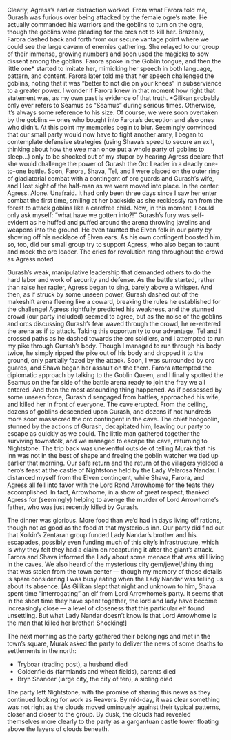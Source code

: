Clearly, Agress’s earlier distraction worked. From what Farora told me, Gurash was furious over being attacked by the female ogre’s mate. He actually commanded his warriors and the goblins to turn on the ogre, though the goblins were pleading for the orcs not to kill her.
Brazenly, Farora dashed back and forth from our secure vantage point where we could see the large cavern of enemies gathering. She relayed to our group of their immense, growing numbers and soon used the magicks to sow dissent among the goblins. Farora spoke in the Goblin tongue, and then the little one* started to imitate her, mimicking her speech in both language, pattern, and content. Farora later told me that her speech challenged the goblins, noting that it was “better to not die on your knees” in subservience to a greater power. I wonder if Farora knew in that moment how right that statement was, as my own past is evidence of that truth.
*Gilikan probably only ever refers to Seamus as “Seamus” during serious times. Otherwise, it’s always some reference to his size.
Of course, we were soon overtaken by the goblins — ones who bought into Farora’s deception and also ones who didn’t. At this point my memories begin to blur. Seemingly convinced that our small party would now have to fight another army, I began to contemplate defensive strategies (using Shava’s speed to secure an exit, thinking about how the wee man once put a whole party of goblins to sleep...) only to be shocked out of my stupor by hearing Agress declare that she would challenge the power of Gurash the Orc Leader in a deadly one-to-one battle.
Soon, Farora, Shava, Tel, and I were placed on the outer ring of gladiatorial combat with a contingent of orc guards and Gurash’s wife, and I lost sight of the half-man as we were moved into place. In the center: Agress. Alone. Unafraid. It had only been three days since I saw her enter combat the first time, smiling at her backside as she recklessly ran from the forest to attack goblins like a carefree child. Now, in this moment, I could only ask myself: “what have we gotten into?!”
Gurash’s fury was self-evident as he huffed and puffed around the arena throwing javelins and weapons into the ground. He even taunted the Elven folk in our party by showing off his necklace of Elven ears. As his own contingent boosted him, so, too, did our small group try to support Agress, who also began to taunt and mock the orc leader. The cries for revolution rang throughout the crowd as Agress noted

 Gurash’s weak, manipulative leadership that demanded others to do the hard labor and work of security and defense.
As the battle started, rather than raise her rapier, Agress began to sing, barely above a whisper. And then, as if struck by some unseen power, Gurash dashed out of the makeshift arena fleeing like a coward, breaking the rules he established for the challenge! Agress rightfully predicted his weakness, and the stunned crowd (our party included) seemed to agree, but as the noise of the goblins and orcs discussing Gurash’s fear waved through the crowd, he re-entered the arena as if to attack.
Taking this opportunity to our advantage, Tel and I crossed paths as he dashed towards the orc soldiers, and I attempted to run my pike through Gurash’s body. Though I managed to run through his body twice, he simply ripped the pike out of his body and dropped it to the ground, only partially fazed by the attack. Soon, I was surrounded by orc guards, and Shava began her assault on the them. Farora attempted the diplomatic approach by talking to the Goblin Queen, and I finally spotted the Seamus on the far side of the battle arena ready to join the fray we all entered.
And then the most astounding thing happened. As if possessed by some unseen force, Gurash disengaged from battles, approached his wife, and killed her in front of everyone.
The cave erupted.
From the ceiling, dozens of goblins descended upon Gurash, and dozens if not hundreds more soon massacred the orc contingent in the cave. The chief hobgoblin, stunned by the actions of Gurash, decapitated him, leaving our party to escape as quickly as we could.
The little man gathered together the surviving townsfolk, and we managed to escape the cave, returning to Nightstone. The trip back was uneventful outside of telling Murak that his inn was not in the best of shape and freeing the goblin watcher we tied up earlier that morning.
Our safe return and the return of the villagers yielded a hero’s feast at the castle of Nightstone held by the Lady Velarosa Nandar. I distanced myself from the Elven contingent, while Shava, Farora, and Agress all fell into favor with the Lord Rond Arrowhome for the feats they accomplished. In fact, Arrowhome, in a show of great respect, thanked Agress for (seemingly) helping to avenge the murder of Lord Arrowhome’s father, who was just recently killed by Gurash.

 The dinner was glorious. More food than we’d had in days living off rations, though not as good as the food at that mysterious inn. Our party did find out that Xolkin’s Zentaran group funded Lady Nandar’s brother and his escapades, possibly even funding much of this city’s infrastructure, which is why they felt they had a claim on recapturing it after the giant’s attack. Farora and Shava informed the Lady about some menace that was still living in the caves. We also heard of the mysterious city gem/jewel/shiny thing that was stolen from the town center — though my memory of those details is spare considering I was busy eating when the Lady Nandar was telling us about its absence.
[As Gilikan slept that night and unknown to him, Shava spent time “interrogating” an elf from Lord Arrowhome’s party. It seems that in the short time they have spent together, the lord and lady have become increasingly close — a level of closeness that this particular elf found unsettling. But what Lady Nandar doesn’t know is that Lord Arrowhome is the man that killed her brother! Shocking!]


The next morning as the party gathered their belongings and met in the town’s square, Murak asked the party to deliver the news of some deaths to settlements in the north:

* Tryboar (trading post), a husband died
* Goldenfields (farmlands and wheat fields), parents died
* Bryn Shander (large city, the city of ten), a sibling died

The party left Nightstone, with the promise of sharing this news as they continued looking for work as Reavers. By mid-day, it was clear something was not right as the clouds moved ominously against their typical patterns, closer and closer to the group. By dusk, the clouds had revealed themselves more clearly to the party as a gargantuan castle tower floating above the layers of clouds beneath.
